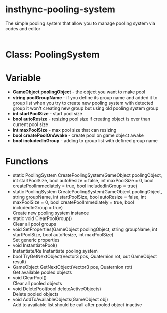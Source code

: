 # insthync-pooling-system

The simple pooling system that allow you to manage pooling system via codes and editor<br>
<br>
# Class: PoolingSystem
# Variable<br>
- <b>GameObject poolingObject</b> - the object you want to make pool
- <b>string poolGroupName</b> - if you define its group name and added it to group list when you try to create new pooling system with detected group it won't creating new group but using old pooling system group
- <b>int startPoolSize</b> - start pool size
- <b>bool autoResize</b> - resizing pool size if creating object is over than current pool size
- <b>int maxPoolSize</b> - max pool size that can resizing
- <b>bool createPoolOnAwake</b> - create pool on game object awake
- <b>bool includedInGroup</b> - adding to group list with defined group name

# Functions<br>
- static PoolingSystem CreatePoolingSystem(GameObject poolingObject, int startPoolSize, bool autoResize = false, int maxPoolSize = 0, bool createPoolImmediately = true, bool includedInGroup = true)
- static PoolingSystem CreatePoolingSystem(GameObject poolingObject, string groupName, int startPoolSize, bool autoResize = false, int maxPoolSize = 0, bool createPoolImmediately = true, bool includedInGroup = true)
<br>Create new pooling system instance<br>
- static void ClearPoolGroup()
<br>Clear all pool groups<br>
- void SetProperties(GameObject poolingObject, string groupName, int startPoolSize, bool autoResize, int maxPoolSize)
<br>Set generic properties<br>
- void InstantiatePool()
<br>Instantiate/Re Instantiate pooling system<br>
- bool TryGetNextObject(Vector3 pos, Quaternion rot, out GameObject result)
- GameObject GetNextObject(Vector3 pos, Quaternion rot)
<br>Get available pooled objects<br>
- void ClearPool()
<br>Clear all pooled objects<br>
- void DeletePool(bool deleteActiveObjects)
<br>Delete pooled objects<br>
- void AddToAvailableObjects(GameObject obj)
<br>Add to available list should be call after pooled object inactive<br>
